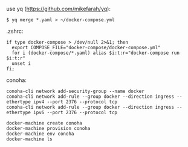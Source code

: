 use yq (https://github.com/mikefarah/yq):

    $ yq merge *.yaml > ~/docker-compose.yml

.zshrc:

    if type docker-compose > /dev/null 2>&1; then
      export COMPOSE_FILE="docker-compose/docker-compose.yml"
      for i (docker-compose/*.yaml) alias $i:t:r="docker-compose run $i:t:r"
      unset i
    fi;

conoha:

    conoha-cli network add-security-group --name docker
    conoha-cli network add-rule --group docker --direction ingress --ethertype ipv4 --port 2376 --protocol tcp
    conoha-cli network add-rule --group docker --direction ingress --ethertype ipv6 --port 2376 --protocol tcp

    docker-machine create conoha
    docker-machine provision conoha
    docker-machine env conoha
    docker-machine ls
